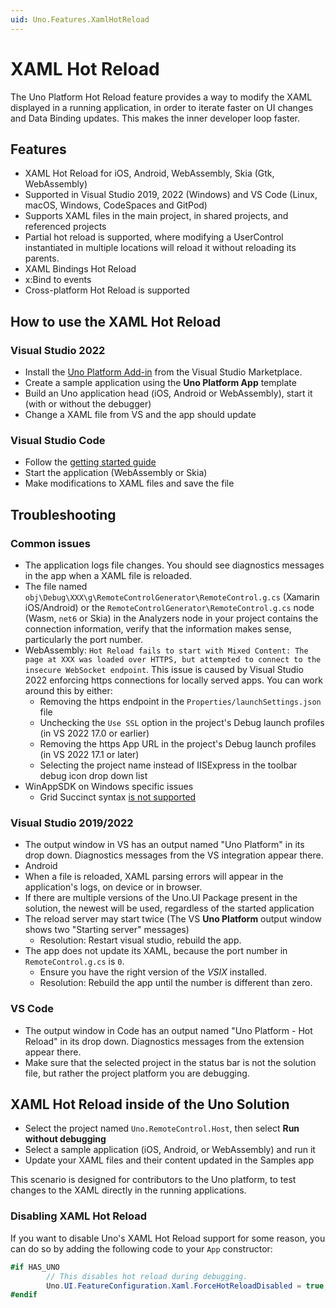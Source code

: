 ```yaml
---
uid: Uno.Features.XamlHotReload
---
```


# XAML Hot Reload

The Uno Platform Hot Reload feature provides a way to modify the XAML displayed in a running application, in order to iterate faster on UI changes and Data Binding updates. This makes the inner developer loop faster.

## Features

- XAML Hot Reload for iOS, Android, WebAssembly, Skia (Gtk, WebAssembly)
- Supported in Visual Studio 2019, 2022 (Windows) and VS Code (Linux, macOS, Windows, CodeSpaces and GitPod)
- Supports XAML files in the main project, in shared projects, and referenced projects
- Partial hot reload is supported, where modifying a UserControl instantiated in multiple locations will reload it without reloading its parents.
- XAML Bindings Hot Reload
- x:Bind to events
- Cross-platform Hot Reload is supported

## How to use the XAML Hot Reload

### Visual Studio 2022

- Install the [Uno Platform Add-in](https://marketplace.visualstudio.com/items?itemName=unoplatform.uno-platform-addin-2022) from the Visual Studio Marketplace.
- Create a sample application using the **Uno Platform App** template
- Build an Uno application head (iOS, Android or WebAssembly), start it (with or without the debugger)
- Change a XAML file from VS and the app should update

### Visual Studio Code

- Follow the [getting started guide](../get-started-vscode.md)
- Start the application (WebAssembly or Skia)
- Make modifications to XAML files and save the file

## Troubleshooting

### Common issues

- The application logs file changes. You should see diagnostics messages in the app when a XAML file is reloaded.
- The file named `obj\Debug\XXX\g\RemoteControlGenerator\RemoteControl.g.cs` (Xamarin iOS/Android) or the `RemoteControlGenerator\RemoteControl.g.cs` node (Wasm, `net6` or Skia) in the Analyzers node in your project contains the connection information, verify that the information makes sense, particularly the port number.
- WebAssembly: `Hot Reload fails to start with Mixed Content: The page at XXX was loaded over HTTPS, but attempted to connect to the insecure WebSocket endpoint`. This issue is caused by Visual Studio 2022 enforcing https connections for locally served apps. You can work around this by either:
  - Removing the https endpoint in the `Properties/launchSettings.json` file
  - Unchecking the `Use SSL` option in the project's Debug launch profiles (in VS 2022 17.0 or earlier)
  - Removing the https App URL in the project's Debug launch profiles (in VS 2022 17.1 or later)
  - Selecting the project name instead of IISExpress in the toolbar debug icon drop down list
- WinAppSDK on Windows specific issues
  - Grid Succinct syntax [is not supported](https://github.com/microsoft/microsoft-ui-xaml/issues/7043#issuecomment-1120061686)

### Visual Studio 2019/2022

- The output window in VS has an output named "Uno Platform" in its drop down. Diagnostics messages from the VS integration appear there.
- Android
- When a file is reloaded, XAML parsing errors will appear in the application's logs, on device or in browser.
- If there are multiple versions of the Uno.UI Package present in the solution, the newest will be used, regardless of the started application
- The reload server may start twice (The VS **Uno Platform** output window shows two "Starting server" messages)
  - Resolution: Restart visual studio, rebuild the app.
- The app does not update its XAML, because the port number in `RemoteControl.g.cs` is `0`.
  - Ensure you have the right version of the _VSIX_ installed.
  - Resolution: Rebuild the app until the number is different than zero.

### VS Code

- The output window in Code has an output named "Uno Platform - Hot Reload" in its drop down. Diagnostics messages from the extension appear there.
- Make sure that the selected project in the status bar is not the solution file, but rather the project platform you are debugging.

## XAML Hot Reload inside of the Uno Solution

- Select the project named `Uno.RemoteControl.Host`, then select **Run without debugging**
- Select a sample application (iOS, Android, or WebAssembly) and run it
- Update your XAML files and their content updated in the Samples app

This scenario is designed for contributors to the Uno platform, to test changes to the XAML directly in the running applications.

### Disabling XAML Hot Reload

If you want to disable Uno's XAML Hot Reload support for some reason, you can do so by adding the following code to your `App` constructor:

```csharp
#if HAS_UNO
        // This disables hot reload during debugging.
        Uno.UI.FeatureConfiguration.Xaml.ForceHotReloadDisabled = true;
#endif
```

